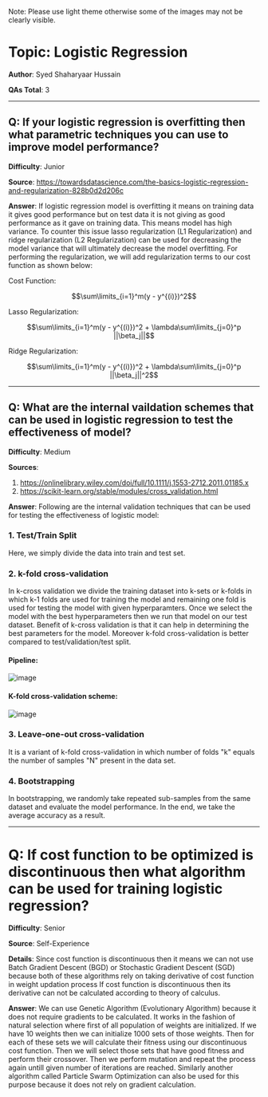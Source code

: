 Note: Please use light theme otherwise some of the images may not be clearly visible.

# Topic: Logistic Regression

**Author**: Syed Shaharyaar Hussain

**QAs Total**: 3

---

## Q: If your logistic regression is overfitting then what parametric techniques you can use to improve model performance?

**Difficulty**: Junior

**Source**: https://towardsdatascience.com/the-basics-logistic-regression-and-regularization-828b0d2d206c


**Answer**: If logistic regression model is overfitting it means on training data it gives good performance but on test data it is not giving as good performance as it gave on training data. This means model has high variance. To counter this issue lasso regularization (L1 Regularization) and ridge regularization (L2 Regularization) can be used for decreasing the model variance that will ultimately decrease the model overfitting. For performing the regularization, we will add regularization terms to our cost function as shown below:

Cost Function:

$$\sum\limits_{i=1}^m(y - y^{(i)})^2$$

Lasso Regularization:

$$\sum\limits_{i=1}^m(y - y^{(i)})^2 + \lambda\sum\limits_{j=0}^p ||\beta_j||$$

Ridge Regularization:

$$\sum\limits_{i=1}^m(y - y^{(i)})^2 + \lambda\sum\limits_{j=0}^p ||\beta_j||^2$$

---

## Q: What are the internal vaildation schemes that can be used in logistic regression to test the effectiveness of model?

**Difficulty**: Medium

**Sources**: 
1. https://onlinelibrary.wiley.com/doi/full/10.1111/j.1553-2712.2011.01185.x
2. https://scikit-learn.org/stable/modules/cross_validation.html

**Answer**: Following are the internal validation techniques that can be used for testing the effectiveness of logistic model:

### 1. Test/Train Split
Here, we simply divide the data into train and test set.

### 2. k-fold cross-validation
In k-cross validation we divide the training dataset into k-sets or k-folds in which k-1 folds are used for training the model and remaining one fold is used for testing the model with given hyperparamters. Once we select the model with the best hyperparameters then we run that model on our test dataset. Benefit of k-cross validation is that it can help in determining the best parameters for the model. Moreover k-fold cross-validation is better compared to test/validation/test split.

#### Pipeline:
![image](https://user-images.githubusercontent.com/32700434/124615602-dd08dd00-de8e-11eb-9d8d-c21ccc00cfad.png)

#### K-fold cross-validation scheme:
![image](https://user-images.githubusercontent.com/32700434/124613420-a29e4080-de8c-11eb-859f-a0fb504b8026.png)

### 3. Leave-one-out cross-validation
It is a variant of k-fold cross-validation in which number of folds "k" equals the number of samples "N" present in the data set.

### 4. Bootstrapping
In bootstrapping, we randomly take repeated sub-samples from the same dataset and evaluate the model performance. In the end, we take the average accuracy as a result.

---

# Q: If cost function to be optimized is discontinuous then what algorithm can be used for training logistic regression?

**Difficulty**: Senior

**Source**: Self-Experience

**Details**: Since cost function is discontinuous then it means we can not use Batch Gradient Descent (BGD) or Stochastic Gradient Descent (SGD) because both of these algorithms rely on taking derivative of cost function in weight updation process If cost function is discontinuous then its derivative can not be calculated according to theory of calculus.

**Answer**: We can use Genetic Algorithm (Evolutionary Algorithm) because it does not require gradients to be calculated. It works in the fashion of natural selection where first of all population of weights are initialized. If we have 10 weights then we can initialize 1000 sets of those weights. Then for each of these sets we will calculate their fitness using our discontinuous cost function. Then we will select those sets that have good fitness and perform their crossover. Then we perform mutation and repeat the process again untill given number of iterations are reached. Similarly another algorithm called Particle Swarm Optimization can also be used for this purpose because it does not rely on gradient calculation.


